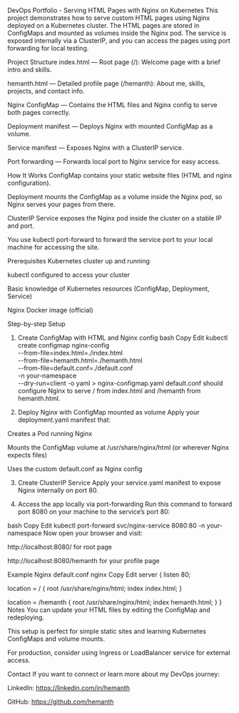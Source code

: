 DevOps Portfolio - Serving HTML Pages with Nginx on Kubernetes
This project demonstrates how to serve custom HTML pages using Nginx deployed on a Kubernetes cluster. The HTML pages are stored in ConfigMaps and mounted as volumes inside the Nginx pod. The service is exposed internally via a ClusterIP, and you can access the pages using port forwarding for local testing.

Project Structure
index.html — Root page (/): Welcome page with a brief intro and skills.

hemanth.html — Detailed profile page (/hemanth): About me, skills, projects, and contact info.

Nginx ConfigMap — Contains the HTML files and Nginx config to serve both pages correctly.

Deployment manifest — Deploys Nginx with mounted ConfigMap as a volume.

Service manifest — Exposes Nginx with a ClusterIP service.

Port forwarding — Forwards local port to Nginx service for easy access.

How It Works
ConfigMap contains your static website files (HTML and nginx configuration).

Deployment mounts the ConfigMap as a volume inside the Nginx pod, so Nginx serves your pages from there.

ClusterIP Service exposes the Nginx pod inside the cluster on a stable IP and port.

You use kubectl port-forward to forward the service port to your local machine for accessing the site.

Prerequisites
Kubernetes cluster up and running

kubectl configured to access your cluster

Basic knowledge of Kubernetes resources (ConfigMap, Deployment, Service)

Nginx Docker image (official)

Step-by-step Setup
1. Create ConfigMap with HTML and Nginx config
bash
Copy
Edit
kubectl create configmap nginx-config \
  --from-file=index.html=./index.html \
  --from-file=hemanth.html=./hemanth.html \
  --from-file=default.conf=./default.conf \
  -n your-namespace \
  --dry-run=client -o yaml > nginx-configmap.yaml
default.conf should configure Nginx to serve / from index.html and /hemanth from hemanth.html.

2. Deploy Nginx with ConfigMap mounted as volume
Apply your deployment.yaml manifest that:

Creates a Pod running Nginx

Mounts the ConfigMap volume at /usr/share/nginx/html (or wherever Nginx expects files)

Uses the custom default.conf as Nginx config

3. Create ClusterIP Service
Apply your service.yaml manifest to expose Nginx internally on port 80.

4. Access the app locally via port-forwarding
Run this command to forward port 8080 on your machine to the service’s port 80:

bash
Copy
Edit
kubectl port-forward svc/nginx-service 8080:80 -n your-namespace
Now open your browser and visit:

http://localhost:8080/ for root page

http://localhost:8080/hemanth for your profile page

Example Nginx default.conf
nginx
Copy
Edit
server {
  listen 80;

  location = / {
    root /usr/share/nginx/html;
    index index.html;
  }

  location = /hemanth {
    root /usr/share/nginx/html;
    index hemanth.html;
  }
}
Notes
You can update your HTML files by editing the ConfigMap and redeploying.

This setup is perfect for simple static sites and learning Kubernetes ConfigMaps and volume mounts.

For production, consider using Ingress or LoadBalancer service for external access.

Contact
If you want to connect or learn more about my DevOps journey:

LinkedIn: https://linkedin.com/in/hemanth

GitHub: https://github.com/hemanth

